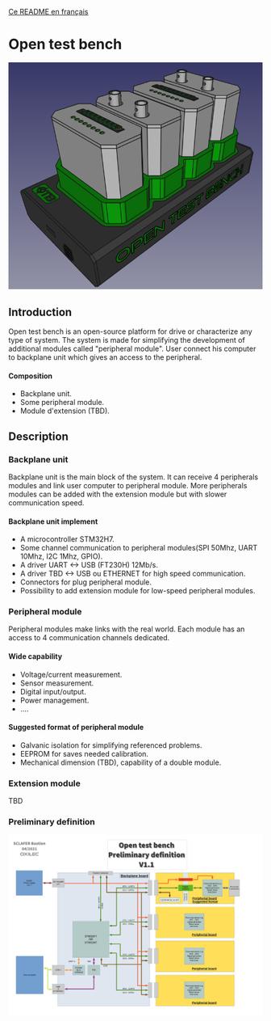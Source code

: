 [Ce README en français](README_fr.md)
# Open test bench

<img src="Definition/render7.png" alt="render">

## Introduction

Open test bench is an open-source platform for drive or characterize any type of system.
The system is made for simplifying the development of additional modules called "peripheral module".
User connect his computer to backplane unit which gives an access to the peripheral.

#### Composition
- Backplane unit.
- Some peripheral module.
- Module d'extension (TBD).

## Description

### Backplane unit

Backplane unit is the main block of the system.
It can receive 4 peripherals modules and link user computer to peripheral module.
More peripherals modules can be added with the extension module but with slower communication speed.

#### Backplane unit implement
- A microcontroller STM32H7.
- Some channel communication to peripheral modules(SPI 50Mhz, UART 10Mhz, I2C 1Mhz, GPIO).
- A driver UART <-> USB (FT230H) 12Mb/s.
- A driver TBD <-> USB ou ETHERNET for high speed communication.
- Connectors for plug peripheral module.
- Possibility to add extension module for low-speed peripheral modules.

### Peripheral module

Peripheral modules make links with the real world.
Each module has an access to 4 communication channels dedicated.

#### Wide capability
- Voltage/current measurement.
- Sensor measurement.
- Digital input/output.
- Power management.
- ....

#### Suggested format of peripheral module
- Galvanic isolation for simplifying referenced problems.
- EEPROM for saves needed calibration.
- Mechanical dimension (TBD), capability of a double module.

### Extension module
TBD

### Preliminary definition
<img src="Definition/PreliminaryDef.jpg" alt="Preliminary definition">

